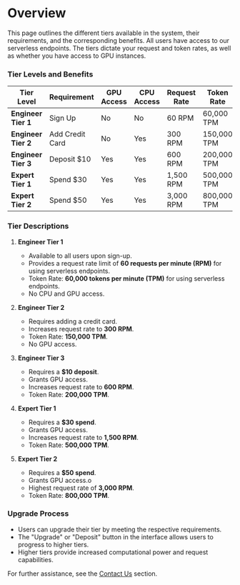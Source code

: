 # Overview

This page outlines the different tiers available in the system, their requirements, and the corresponding benefits. All
users have access to our serverless endpoints. The tiers dictate your request and token rates, as well as
whether you have access to GPU instances.

### **Tier Levels and Benefits**
| Tier Level          | Requirement     | GPU Access | CPU Access | Request Rate | Token Rate  |
|---------------------|-----------------|------------|------------|--------------|-------------|
| **Engineer Tier 1** | Sign Up         | No         | No         | 60 RPM       | 60,000 TPM  |
| **Engineer Tier 2** | Add Credit Card | No         | Yes        | 300 RPM      | 150,000 TPM |
| **Engineer Tier 3** | Deposit $10     | Yes        | Yes        | 600 RPM      | 200,000 TPM |
| **Expert Tier 1**   | Spend $30       | Yes        | Yes        | 1,500 RPM    | 500,000 TPM |
| **Expert Tier 2**   | Spend $50       | Yes        | Yes        | 3,000 RPM    | 800,000 TPM |



### **Tier Descriptions**

1. **Engineer Tier 1**
   - Available to all users upon sign-up.
   - Provides a request rate limit of **60 requests per minute (RPM)** for using serverless endpoints.
   - Token Rate: **60,000 tokens per minute (TPM)** for using serverless endpoints.
   - No CPU and GPU access.

2. **Engineer Tier 2**
   - Requires adding a credit card.
   - Increases request rate to **300 RPM**.
   - Token Rate: **150,000 TPM**.
   - No GPU access.

3. **Engineer Tier 3**
   - Requires a **$10 deposit**.
   - Grants GPU access.
   - Increases request rate to **600 RPM**.
   - Token Rate: **200,000 TPM**.

4. **Expert Tier 1**
   - Requires a **$30 spend**.
   - Grants GPU access.
   - Increases request rate to **1,500 RPM**.
   - Token Rate: **500,000 TPM**.

5. **Expert Tier 2**
   - Requires a **$50 spend**.
   - Grants GPU access.o
   - Highest request rate of **3,000 RPM**.
   - Token Rate: **800,000 TPM**.

### **Upgrade Process**
- Users can upgrade their tier by meeting the respective requirements.
- The "Upgrade" or "Deposit" button in the interface allows users to progress to higher tiers.
- Higher tiers provide increased computational power and request capabilities.

For further assistance, see the [Contact Us](../Contact_Us/README.md) section.
